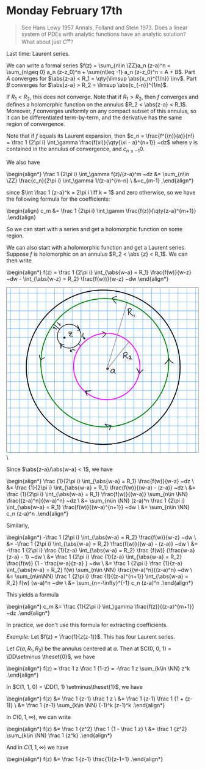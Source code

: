 # Monday February 17th

> See Hans Lewy 1957 Annals, Folland and Stein 1973. Does a linear system of PDEs with analytic functions have an analytic solution? What about just $C^\infty$?

Last time:
Laurent series.

We can write a formal series $f(z) = \sum_{n\in \ZZ}a_n (z-a)^n = \sum_{n\geq 0} a_n (z-z_0)^n + \sum{n\leq -1} a_n (z-z_0)^n = A + B$.
Part $A$ converges for $\abs{z-a} < R_1 = \qty{\limsup \abs{x_n}^{1/n}} \inv$.
Part $B$ converges for $\abs{z-a} > R_2 = \limsup \abs{c_{-n}}^{1/n}$.

If $R_1 < R_2$, this does not converge.
Note that if $R_1 > R_2$, then $f$ converges and defines a holomorphic function on the annulus $R_2 < \abs{z-a} < R_1$.
Moreover, $f$ converges uniformly on any compact subset of this annulus, so it can be differentiated term-by-term, and the derivative has the same region of convergence.

Note that if $f$ equals its Laurent expansion, then $c_n = \frac{f^{(n)}(a)}{n!} = \frac 1 {2\pi i} \int_\gamma \frac{f(xi)}{\qty{\xi - a}^{n+1}} ~dz$ where $\gamma$ is contained in the annulus of convergence, and $c_{n\leq -1}  0$.

We also have

\begin{align*}
\frac 1 {2\pi i} \int_\gamma f(z)/(z-a)^m ~dz 
&= \sum_{n\in \ZZ} \frac{c_n}{2\pi i} \int_\gamma 1/(z-a)^{m-n} \\
&=c_{m-1}
,\end{align*}

since $\int \frac 1 {z-a}^k = 2\pi i \iff k = 1$ and zero otherwise,
so we have the following formula for the coefficients:


\begin{align}
c_m &= \frac 1 {2\pi i} \int_\gamm \frac{f(z)}{\qty{z-a}^{m+1}}
.\end{align}

So we can start with a series and get a holomorphic function on some region.

We can also start with a holomorphic function and get a Laurent series.
Suppose $f$ is holomorphic on an annulus $R_2 < \abs {z} < R_1$.
We can then write

\begin{align*}
f(z) = \frac 1 {2\pi i} \int_{\abs{w-a} = R_1} \frac{f(w)}{w-z} ~dw - \int_{\abs{w-z} = R_2} \frac{f(w))}{w-z} ~dw
\end{align*}

![Image](figures/2020-02-17-14:07.png)\

Since $\abs{z-a}/\abs{w-a} < 1$, we have

\begin{align*}
\frac {1}{2\pi i} \int_{\abs{w-a} = R_1} \frac{f(w)}{w-z} ~dz \\
&= \frac {1}{2\pi i} \int_{\abs{w-a} = R_1} \frac{f(w)}{(w-a) - (z-a)} ~dz \\
&= \frac {1}{2\pi i} \int_{\abs{w-a} = R_1} \frac{f(w)}{(w-a)} \sum_{n\in \NN} \frac{(z-a)^n}{(w-a)^n} ~dz \\
&= \sum_{n\in \NN} (z-a)^n \frac 1 {2\pi i} \int_{\abs{w-a} = R_1} \frac{f(w)}{(w-a)^{n+1}} ~dw \\
&= \sum_{n\in \NN} c_n (z-a)^n
.\end{align*}

Similarly,

\begin{align*}
-\frac 1 {2\pi i} \int_{\abs{w-a} = R_2}  \frac{f(w)}{w-z} ~dw  \\
&= -\frac 1 {2\pi i} \int_{\abs{w-a} = R_2} \frac{f(w)}{(w-a) - (z-a)} ~dw  \\ 
&= -\frac 1 {2\pi i} \frac {1}{z-a} \int_{\abs{w-a} = R_2} \frac {f(w)} {\frac{w-a}{z-a} - 1} ~dw  \\
&= \frac 1 {2\pi i} \frac {1}{z-a} \int_{\abs{w-a} = R_2}  \frac{f(w)} {1 - \frac{w-a}{z-a} } ~dw  \\
&= \frac 1 {2\pi i} \frac {1}{z-a} \int_{\abs{w-a} = R_2} f(w) \sum_{n\in \NN} \frac{(w-a)^n}{(z-a)^n} ~dw \\
&= \sum_{n\in\NN} \frac 1 {2\pi i} \frac {1}{(z-a)^{n+1}} \int_{\abs{w-a} = R_2} f(w) (w-a)^n ~dw  \\ 
&= \sum_{n=-\infty}^{-1} c_n (z-a)^n
.\end{align*}

This yields a formula

\begin{align*}
c_m &= \frac {1}{2\pi i} \int_\gamma \frac{f(z)}{(z-a)^{m+1}} ~dz
.\end{align*}

In practice, we don't use this formula for extracting coefficients.

*Example:*
Let $f(z)  = \frac{1}{z(z-1)}$.
This has four Laurent series.

Let $C(a, R_1, R_2)$ be the annulus centered at $a$.
Then at $C(0, 0, 1) = \DD\setminus \theset{0}$, we have 

\begin{align*}
f(z) = \frac 1 z \frac 1 {1-z} = -\frac 1 z \sum_{k\in \NN} z^k
.\end{align*}

In $C(1, 1, 0) = \DD(1, 1) \setminus\theset{1}$, we have

\begin{align*}
f(z) 
&= \frac 1 {z-1} \frac 1 z \\
&= \frac 1 {z-1} \frac 1 {1 + (z-1)} \\
&= \frac 1 {z-1} \sum_{k\in \NN} (-1)^k (z-1)^k
.\end{align*}

In $C(0, 1, \infty)$, we can write

\begin{align*}
f(z) 
&= \frac 1 {z^2} \frac 1 {1 - \frac 1 z} \\
&= \frac 1 {z^2} \sum_{k\in \NN} \frac 1 {z^k}
.\end{align*}

And in $C(1,1,\infty)$ we have

\begin{align*}
f(z) &= \frac 1 {z-1} \frac{1}{z-1+1}
.\end{align*}








